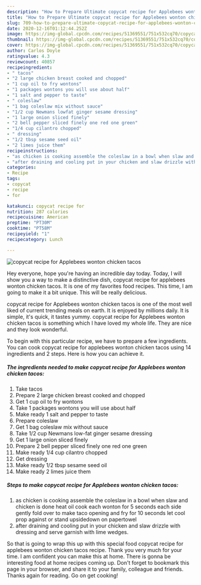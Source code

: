 ```yaml
---
description: "How to Prepare Ultimate copycat recipe for Applebees wonton chicken tacos"
title: "How to Prepare Ultimate copycat recipe for Applebees wonton chicken tacos"
slug: 709-how-to-prepare-ultimate-copycat-recipe-for-applebees-wonton-chicken-tacos
date: 2020-12-16T01:12:44.252Z
image: https://img-global.cpcdn.com/recipes/51369551/751x532cq70/copycat-recipe-for-applebees-wonton-chicken-tacos-recipe-main-photo.jpg
thumbnail: https://img-global.cpcdn.com/recipes/51369551/751x532cq70/copycat-recipe-for-applebees-wonton-chicken-tacos-recipe-main-photo.jpg
cover: https://img-global.cpcdn.com/recipes/51369551/751x532cq70/copycat-recipe-for-applebees-wonton-chicken-tacos-recipe-main-photo.jpg
author: Carlos Doyle
ratingvalue: 4.3
reviewcount: 40857
recipeingredient:
- " tacos"
- "2 large chicken breast cooked and chopped"
- "1 cup oil to fry wontons"
- "1 packages wontons you will use about half"
- "1 salt and pepper to taste"
- " coleslaw"
- "1 bag coleslaw mix without sauce"
- "1/2 cup Newmans lowfat ginger sesame dressing"
- "1 large onion sliced finely"
- "2 bell pepper sliced finely one red one green"
- "1/4 cup cilantro chopped"
- " dressing"
- "1/2 tbsp sesame seed oil"
- "2 limes juice them"
recipeinstructions:
- "as chicken is cooking assemble the coleslaw in a bowl when slaw and chicken is done heat oil cook each wonton for 5 seconds each side gently fold over to make taco opening and fry for 10 seconds let cool prop against or stand upsidedown on papertowel"
- "after draining and cooling put in your chicken and slaw drizzle with dressing and serve garnish with lime wedges."
categories:
- Recipe
tags:
- copycat
- recipe
- for

katakunci: copycat recipe for 
nutrition: 287 calories
recipecuisine: American
preptime: "PT30M"
cooktime: "PT58M"
recipeyield: "1"
recipecategory: Lunch

---
```



![copycat recipe for Applebees wonton chicken tacos](https://img-global.cpcdn.com/recipes/51369551/751x532cq70/copycat-recipe-for-applebees-wonton-chicken-tacos-recipe-main-photo.jpg)

Hey everyone, hope you're having an incredible day today. Today, I will show you a way to make a distinctive dish, copycat recipe for applebees wonton chicken tacos. It is one of my favorites food recipes. This time, I am going to make it a bit unique. This will be really delicious.



copycat recipe for Applebees wonton chicken tacos is one of the most well liked of current trending meals on earth. It is enjoyed by millions daily. It is simple, it's quick, it tastes yummy. copycat recipe for Applebees wonton chicken tacos is something which I have loved my whole life. They are nice and they look wonderful.


To begin with this particular recipe, we have to prepare a few ingredients. You can cook copycat recipe for applebees wonton chicken tacos using 14 ingredients and 2 steps. Here is how you can achieve it.

<!--inarticleads1-->

##### The ingredients needed to make copycat recipe for Applebees wonton chicken tacos:

1. Take  tacos
1. Prepare 2 large chicken breast cooked and chopped
1. Get 1 cup oil to fry wontons
1. Take 1 packages wontons you will use about half
1. Make ready 1 salt and pepper to taste
1. Prepare  coleslaw
1. Get 1 bag coleslaw mix without sauce
1. Take 1/2 cup Newmans low-fat ginger sesame dressing
1. Get 1 large onion sliced finely
1. Prepare 2 bell pepper sliced finely one red one green
1. Make ready 1/4 cup cilantro chopped
1. Get  dressing
1. Make ready 1/2 tbsp sesame seed oil
1. Make ready 2 limes juice them




<!--inarticleads2-->

##### Steps to make copycat recipe for Applebees wonton chicken tacos:

1. as chicken is cooking assemble the coleslaw in a bowl when slaw and chicken is done heat oil cook each wonton for 5 seconds each side gently fold over to make taco opening and fry for 10 seconds let cool prop against or stand upsidedown on papertowel
1. after draining and cooling put in your chicken and slaw drizzle with dressing and serve garnish with lime wedges.




So that is going to wrap this up with this special food copycat recipe for applebees wonton chicken tacos recipe. Thank you very much for your time. I am confident you can make this at home. There is gonna be interesting food at home recipes coming up. Don't forget to bookmark this page in your browser, and share it to your family, colleague and friends. Thanks again for reading. Go on get cooking!
